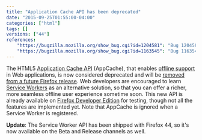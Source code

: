 ```yaml
---
title: "Application Cache API has been deprecated"
date: "2015-09-25T01:55:00-04:00"
categories: ["html"]
tags: []
versions: ["44"]
references:
    "https://bugzilla.mozilla.org/show_bug.cgi?id=1204581": "Bug 1204581 - Add a deprecation notice for AppCache if service worker fetch interception is enabled"
    "https://bugzilla.mozilla.org/show_bug.cgi?id=1163545": "Bug 1163545 - Bypass AppCache completely when Service Workers supported & registered"
---
```

The HTML5 [Application Cache API](https://developer.mozilla.org/en-US/docs/Web/HTML/Using_the_application_cache) (AppCache), that enables [offline support](https://developer.mozilla.org/en-US/Apps/Build/Offline) in Web applications, is now considered deprecated and will be [removed from a future Firefox release](https://www.fxsitecompat.com/en-CA/docs/2016/application-cache-support-will-be-removed/). Web developers are encouraged to learn [Service Workers](https://developer.mozilla.org/en-US/docs/Web/API/Service_Worker_API) as an alternative solution, so that you can offer a richer, more seamless offline user experience sometime soon. This new API is already available on [Firefox Developer Edition](https://www.mozilla.org/firefox/developer/) for testing, though not all the features are implemented yet. Note that AppCache is ignored when a Service Worker is registered.

**Update**: The Service Worker API has been shipped with Firefox 44, so it's now available on the Beta and Release channels as well.

